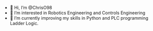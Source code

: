 - 👋 Hi, I’m @ChrisO98
- 👀 I’m interested in Robotics Engineering and Controls Engineering
- 🌱 I’m currently improving my skills in Python and PLC programming Ladder Logic.

<!---
ChrisO98/ChrisO98 is a ✨ special ✨ repository because its `README.md` (this file) appears on your GitHub profile.
You can click the Preview link to take a look at your changes.
- 💞️ I’m looking to collaborate on ...
- 📫 How to reach me ...
--->

